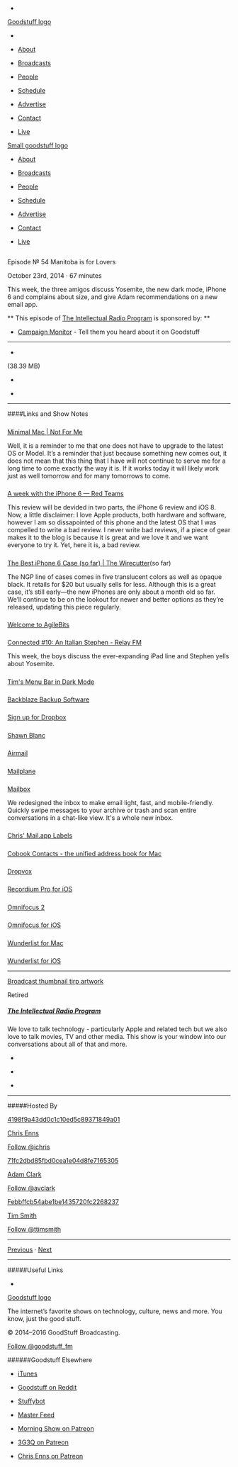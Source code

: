 

-
[Goodstuff logo](http://www.goodstuff.fm/)[](/assets/goodstuff_logo-17c1fe6f378352de5d7345f76152130b.svg)

-


-  [About](/about)

-  [Broadcasts](/broadcasts)

-  [People](/people)

-  [Schedule](/schedule)

-  [Advertise](/advertise)

-  [Contact](/contact)

-  [Live](/live)


[Small goodstuff logo](http://www.goodstuff.fm/)[](/assets/small_goodstuff_logo-bf032e72b9ec41494f4d90905f1ad619.svg)


-  [About](/about)

-  [Broadcasts](/broadcasts)

-  [People](/people)

-  [Schedule](/schedule)

-  [Advertise](/advertise)

-  [Contact](/contact)

-  [Live](/live)


##
Episode № 54
Manitoba is for Lovers


October 23rd, 2014
·
67
minutes


This week, the three amigos discuss Yosemite, the new dark mode, iPhone 6 and complains about size, and give Adam recommendations on a new email app.


**
This episode of
[The Intellectual Radio Program](/tirp)
is sponsored by:
**


-  [Campaign Monitor](http://www.campaignmonitor.com/) - Tell them you heard about it on Goodstuff


------------------------------


-
[](https://goodstuffs3.s3.amazonaws.com/uploads/tirp-54.mp3)(38.39 MB)

-
[](http://twitter.com/intent/tweet?text=The%20Intellectual%20Radio%20Program%20%E2%84%96%2054%20on%20@goodstuff_fm%20-%20http://goodstuff.fm/tirp/54)

-
[](http://www.facebook.com/sharer/sharer.php?u=http://goodstuff.fm/tirp/54)


------------------------------


####Links and Show Notes

#####
[Minimal Mac | Not For Me](http://minimalmac.com/post/100558434139/not-for-me)


Well, it is a reminder to me that one does not have to upgrade to the latest OS or Model. It’s a reminder that just because something new comes out, it does not mean that this thing that I have will not continue to serve me for a long time to come exactly the way it is. If it works today it will likely work just as well tomorrow and for many tomorrows to come.


#####
[A week with the iPhone 6 — Red Teams](http://redteams.net/gear/2014/a-week-with-the-iphone-6)


This review will be devided in two parts, the iPhone 6 review and iOS 8. Now, a little disclaimer: I love Apple products, both hardware and software, however I am so dissapointed of this phone and the latest OS that I was compelled to write a bad review. I never write bad reviews, if a piece of gear makes it to the blog is because it is great and we love it and we want everyone to try it. Yet, here it is, a bad review.


#####
[The Best iPhone 6 Case (so far) | The Wirecutter](http://thewirecutter.com/reviews/best-iphone-6-case/)(so far)


The NGP line of cases comes in five translucent colors as well as opaque black. It retails for $20 but usually sells for less. Although this is a great case, it’s still early—the new iPhones are only about a month old so far. We’ll continue to be on the lookout for newer and better options as they’re released, updating this piece regularly.


#####
[Welcome to AgileBits](https://agilebits.com/)


#####
[Connected #10: An Italian Stephen - Relay FM](http://relay.fm/connected/10)


This week, the boys discuss the ever-expanding iPad line and Stephen yells about Yosemite.


#####
[Tim's Menu Bar in Dark Mode](http://cl.ly/YCBM)


#####
[Backblaze Backup Software](http://www.backblaze.com/partner/af2307)


#####
[Sign up for Dropbox](http://db.tt/czHe7sK)


#####
[Shawn Blanc](http://shawnblanc.net/)


#####
[Airmail](https://itunes.apple.com/ca/app/airmail-2.0/id918858936?mt=12&uo=4&at=10l4Ki)


#####
[Mailplane](http://mailplaneapp.com/)


#####
[Mailbox](http://www.mailboxapp.com/)


We redesigned the inbox to make email light, fast, and mobile-friendly. Quickly swipe messages to your archive or trash and scan entire conversations in a chat-like view. It's a whole new inbox.


#####
[Chris' Mail.app Labels](http://cl.ly/YBx2)


#####
[Cobook Contacts - the unified address book for Mac](https://cobook.co/)


#####
[Dropvox](https://itunes.apple.com/ca/app/dropvox-record-voice-memos/id416288287?mt=8&uo=4&at=10l4Ki)


#####
[Recordium Pro for iOS](https://itunes.apple.com/ca/app/recordium-pro-voice-recorder/id637494062?mt=8&uo=4&at=10l4Ki)


#####
[Omnifocus 2](https://itunes.apple.com/ca/app/omnifocus-2/id867299399?mt=12&uo=4&at=10l4Ki)


#####
[Omnifocus for iOS](https://itunes.apple.com/ca/app/omnifocus-2-for-iphone/id690305341?mt=8&uo=4&at=10l4Ki)


#####
[Wunderlist for Mac](https://itunes.apple.com/ca/app/wunderlist-to-do-list-tasks/id410628904?mt=12&uo=4&at=10l4Ki)


#####
[Wunderlist for iOS](https://itunes.apple.com/ca/app/wunderlist-to-do-list-tasks/id406644151?mt=8&uo=4&at=10l4Ki)


------------------------------


[Broadcast thumbnail tirp artwork](/tirp)[](https://goodstuffs3.s3.amazonaws.com/uploads/broadcast/image/15/broadcast_thumbnail_tirp_artwork.png)

Retired


##### [The Intellectual Radio Program](/tirp)


We love to talk technology - particularly Apple and related tech but we also love to talk movies, TV and other media. This show is your window into our conversations about all of that and more.

-
[](https://itunes.apple.com/us/podcast/intellectual-radio-program/id682246844)

-
[](/tirp/feed)

-
[](mailto:chris@goodstuff.fm?cc=sponsorship%40goodstuff.fm&subject=%5BGoodStuff%20FM%5D%20Sponsorship%20Inquiry%20for%20The%20Intellectual%20Radio%20Program)


------------------------------


#####Hosted By


[4198f9a43dd0c1c10ed5c89371849a01](/people/chris-enns)[](http://gravatar.com/avatar/4198f9a43dd0c1c10ed5c89371849a01.png?s=300&r=pg)

[Chris Enns](/people/chris-enns)


[Follow @ichris](https://twitter.com/ichris)


[71fc2dbd85fbd0cea1e04d8fe7165305](/people/avclark)[](http://gravatar.com/avatar/71fc2dbd85fbd0cea1e04d8fe7165305.png?s=300&r=pg)

[Adam Clark](/people/avclark)


[Follow @avclark](https://twitter.com/avclark)


[Febbffcb54abe1be1435720fc2268237](/people/ttimsmith)[](http://gravatar.com/avatar/febbffcb54abe1be1435720fc2268237.png?s=300&r=pg)

[Tim Smith](/people/ttimsmith)


[Follow @ttimsmith](https://twitter.com/ttimsmith)


------------------------------


[Previous](/tirp/53)
·
[Next](/tirp/55)


------------------------------


#####Useful Links

-
[](mailto:chris@goodstuff.fm?subject=%5BGoodstuff%20FM%5D%20Feedback%20for%20The%20Intellectual%20Radio%20Program)


[Goodstuff logo](http://www.goodstuff.fm/)[](/assets/goodstuff_logo-17c1fe6f378352de5d7345f76152130b.svg)


The internet’s favorite shows on technology, culture, news and more. You know, just the good stuff.


© 2014–2016 GoodStuff Broadcasting.

[Follow @goodstuff_fm](https://twitter.com/goodstufffm)


######Goodstuff Elsewhere

-  [iTunes](https://itunes.apple.com/us/artist/goodstuff-fm/id843385597?mt=2)

-  [Goodstuff on Reddit](https://www.reddit.com/r/Goodstuff_fm/)

-  [Stuffybot](http://stuffybot.goodstuff.fm)

-  [Master Feed](/master/feed)

-  [Morning Show on Patreon](https://www.patreon.com/morningshow)

-  [3G3Q on Patreon](https://www.patreon.com/3g3q)

-  [Chris Enns on Patreon](https://www.patreon.com/ichris)

